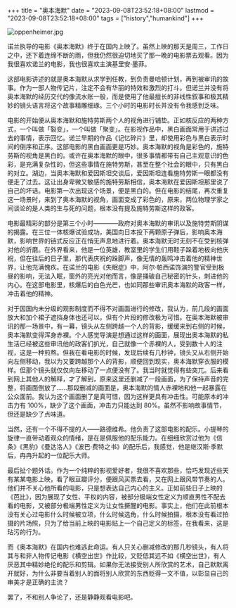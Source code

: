 +++
title = "奥本海默"
date = "2023-09-08T23:52:18+08:00"
lastmod = "2023-09-08T23:52:18+08:00"
tags = ["history","humankind"]
+++

![oppenheimer.jpg](/images/oppenheimer.jpg)

诺兰执导的电影《奥本海默》终于在国内上映了。虽然上映的那天是周三，工作日之中，还下着连绵不断的雨，但我仍然很迫切地买了那一晚的电影票去观看。因为我很喜欢诺兰的电影，我也很喜欢主演基里安·墨菲。

这部电影讲述的就是奥本海默从求学到任教，到负责曼哈顿计划，再到被审讯的故事。作为一部人物传记片，注定不会有华丽的特效和激烈的打斗。但诺兰并没有将奥本海默的经历交代的像流水账一般，而是使用了他最擅长的非线性叙事和极其精妙的镜头语言将这个故事精雕细琢。三个小时的电影时长并没有令我感到乏味。

电影的开始便从奥本海默和施特劳斯两个人的视角进行铺垫。正如核反应的两种方式，一个叫做「裂变」，一个叫做「聚变」。在影视作品中，黑白画面常用于讲述过去的事情，表示回忆。诺兰早期的作品《记忆碎片》里，却使用彩色与黑白表示时间的倒序和正序。这部电影的黑白画面更是巧妙。奥本海默的视角是彩色的，施特劳斯的视角是黑白的。或许在奥本海默的眼中，很多事情都带有自己主观意识的色彩，是充满复杂性的，但这些事情在施特劳斯，甚至在整个社会的眼中，只有黑白的对立。湖边，当奥本海默和爱因斯坦交谈后，爱因斯坦连看施特劳斯一眼都没有便走了过去。这让出身卑微又敏感的施特劳斯相信，奥本海默在爱因斯坦那里说了自己的坏话。电影第一次出现这个场景，便是黑白的。但在电影的结尾，再次重复这一场景时，来到了奥本海默的视角，画面变成了彩色的，原来，两位物理学家之间谈论的是人类的生与死的问题，根本没有提及施特劳斯这样的政客。

电影最精彩的部分是第三个小时————政府对奥本海默的审讯以及施特劳斯阴谋的揭露。在三位一体核爆试验成功，美国向日本投下两颗原子弹后，影响奥本海默，影响世界的链式反应正在悄无声息地进行着。奥本海默无时无刻不在受到核弹对他的折磨。在外界看来，他是一位英雄，教室里的学生们用鞋子跺着地板向他庆祝，但在往后的日子里，那代表庆祝的跺脚声，像无情的轰鸣冲击着他的精神世界，让他充满愧疚。在诺兰的电影《失眠症》中，阿尔·帕西诺饰演的警官受到极昼的影响，无法入眠，窗外的亮光对他而言，像是捅破自己秘密的针头，刺进他的内心。在这部电影里，核爆后的白色光芒，也如同那些审讯奥本海默的政客一样，冲击着他的精神。

对于因国内未分级的观影制度而不得不对画面进行的修改，我认为，前几段的画面放大和加个裙子遮挡身体也还可以，但有个片段的修改极为可惜。在奥本海默被审讯的那一场景中，有一幕，镜头从左侧跨越一个人的背影，缓缓来到右侧的时候，奥本海默变得浑身赤裸。个人感觉导演是想通过这样的画面，展现出奥本海默的私生活已经被这些审讯他的政客们扒光，自己就像一个赤裸的人，受到数十人的注视，这是一种煎熬。但我在看电影的时候，发现后续有几秒钟，镜头又从右侧开始向左侧移动，我以为又要跨越那个人的背影，顺便回到现实，奥本海默穿衣服的模样。但那个镜头就仅仅向左移动了一点便没有了。我当时就觉得有些突兀。后来看到网上其他人的解释，才了解到，原来这里还删减了一段画面，为了保持声音的完整，将画面倒放了……那段删减的画面是，奥本海默的情人赤裸地和他一起暴露在公众面前。我认为这个画面删了是真可惜，因为这样更具有冲击性。可能原本的冲击力有 100%，缺少了这个画面，冲击力只能达到 80%。虽然不影响故事情节，但还是缺少了点味道。

当然，还有一个不得不提的人——路德维希。他负责了这部电影的配乐。小提琴的旋律一直带动着观众的情绪，是在是佩服他的配乐能力。在细细欣赏过他为《信条》《黑豹》《曼达洛人》《波巴·费特之书》的配乐后，我感觉，他是继汉斯·季默后，冉冉升起的一位配乐大师。

最后扯个题外话。作为一个纯粹的影视爱好者，我很不喜欢那些，恰巧发现近些天有某某电影上映，看了眼豆瓣评分，便跟风买票去看，又在网上跟风带节奏的人。他们并不关心他所看的电影，只是想表达自己内心的主义。正如前些日子上映的《芭比》，因为展现了女性、平权的内容，被部分极端女性定义为顺直男性不配去看的电影，又被部分极端男性定义为让女性撅醒的电影。事实上，他们在此前根本没有关心过电影什么时候被立项，什么时候选角，什么时候拍摄，根本没有看过拍摄的片场照，只为了给当前上映的电影贴上一个自己定义的标签，在我看来，这是玷污的行为。

而《奥本海默》在国内也难逃此命运。有人只关心删减修改的那几秒镜头，有人将其与和非人物传记电影《横空出世》作比较，又贬低其远不如《横空出世》，有人厌恶其中精妙绝伦的配乐和剪辑。如果你无法接受别人所欣赏的艺术，自己默默离开就好，为什么非要当着别人的面将别人欣赏的东西贬得一文不值，以彰显自己的审美才是正确的主流？

罢了，不和别人争论了，还是静静观看电影吧。